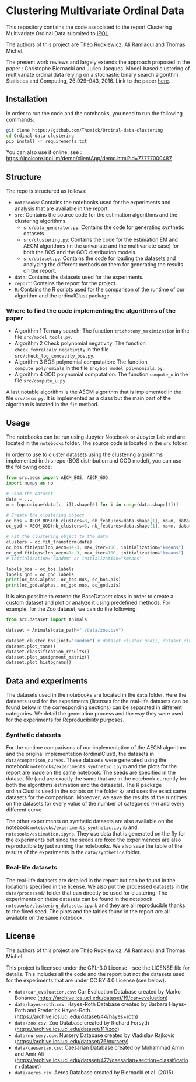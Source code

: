# Clustering Multivariate Ordinal Data

This repository contains the code associated to the report Clustering Multivariate Ordinal Data submited to [IPOL](https://www.ipol.im/).

The authors of this project are Théo Rudkiewicz, Ali Ramlaoui and Thomas Michel.

The present work reviews and largely extends the approach proposed in the paper : Christophe Biernacki and Julien Jacques. Model-based clustering of multivariate ordinal data relying on a stochastic binary search algorithm. Statistics and Computing, 26:929–943, 2016. Link to the paper [here](https://inria.hal.science/hal-01052447v2/document).

## Installation

In order to run the code and the notebooks, you need to run the following commands:

```bash
git clone https://github.com/Thomick/Ordinal-data-clustering
cd Ordinal-data-clustering
pip install -r requirements.txt
```

You can also use it online, see : https://ipolcore.ipol.im/demo/clientApp/demo.html?id=77777000487

## Structure

The repo is structured as follows:

- `notebooks`: Contains the notebooks used for the experiments and analysis that are available in the report.
- `src`: Contains the source code for the estimation algorithms and the clustering algorithms.
  - `src/data_generator.py`: Contains the code for generating synthetic datasets.
  - `src/clustering.py`: Contains the code for the estimation EM and AECM algorithms (in the univariate and the multivariate case) for both the BOS and the GOD distribution models.
  - `src/dataset.py`: Contains the code for loading the datasets and analyzing the different methods on them for generating the results on the report.
- `data`: Contains the datasets used for the experiments.
- `report`: Contains the report for the project.
- `R`: Contains the R scripts used for the comparison of the runtime of our algorithm and the ordinalClust package.

### Where to find the code implementing the algorithms of the paper

- Algorithm 1 Ternary search: The function `trichotomy_maximization` in the file `src/model_tools.py`.
- Algorithm 2 Check polynomial negativity: The function `check_fomralcaly_negativity` in the file `src/check_log_concavity_bos.py`.
- Algorithm 3 BOS polynomial computation: The function `compute_polynomials` in the file `src/bos_model_polynomials.py`.
- Algorithm 4 GOD polynomial computation: The function `compute_u` in the file `src/compute_u.py`.

A last notable algorithm is the AECM algorithm that is implemented in the file `src/aecm.py`. It is implemented as a class but the main part of the algorithm is located in the `fit` method.

## Usage

The notebooks can be run using Jupyter Notebook or Jupyter Lab and are located in the `notebooks` folder. The source code is located in the `src` folder.

In order to use to cluster datasets using the clustering algorithms implemented in this repo (BOS distribution and GOD model), you can use the following code:

```python
from src.aecm import AECM_BOS, AECM_GOD
import numpy as np

# Load the dataset
data = ...
m = [np.unique(data[:, i]).shape[0] for i in range(data.shape[1])]

# Create the clustering object
oc_bos = AECM_BOS(nb_clusters=3, nb_features=data.shape[1], ms=m, data=data, verbose=True))
oc_god = AECM_GOD(nb_clusters=3, nb_features=data.shape[1], ms=m, data=data, verbose=True))

# Fit the clustering object to the data
clusters = oc.fit_transform(data)
oc_bos.fit(epsilon_aecm=1e-3, max_iter=100, initialization="kmeans")
oc_god.fit(epsilon_aecm=1e-3, max_iter=100, initialization="kmeans")
# initialization="random" or initialization="kmeans"

labels_bos = oc_bos.labels
labels_god = oc_god.labels
print(oc_bos.alphas, oc_bos.mus, oc_bos.pis)
print(oc_god.alphas, oc_god.mus, oc_god.pis)
```

It is also possible to extend the BaseDataset class in order to create a custom dataset and plot or analyze it using predefined methods. For example, for the Zoo dataset, we can do the following:

```python
from src.dataset import Animals

dataset = Animals(data_path="./data/zoo.csv")

dataset.cluster_bos(init="random") # dataset.cluster_god(), dataset.cluster_kmeans(), dataset.cluster_gaussian()
dataset.plot_tsne()
dataset.classification_results()
dataset.plot_assignment_matrix()
dataset.plot_histograms()
```

## Data and experiments

The datasets used in the notebooks are located in the `data` folder. Here the datasets used for the experiments (licenses for the real-life datasets can be found below in the corresponding sections) can be separated in different categories. We detail the generation process and the way they were used for the experiments for Reproducibility purposes.

### Synthetic datasets

For the runtime comparisons of our implementation of the AECM algorithm and the original implementation (ordinalClust), the datasets in `data/comparison_curves`. These datasets were generated using the notebook `notebooks/experiments_synthetic.ipynb` and the plots for the report are made on the same notebook. The seeds are specified in the dataset file (and are exactly the same that are in the notebook currently for both the algorithms estimation and the datasets). The R package ordinalClust is used in the scripts on the folder `R/` and uses the exact same datasets for the comparison. Moreover, we save the results of the runtimes on the datasets for every value of the number of categories ($m$) and every different curve

The other experiments on synthetic datasets are also available on the notebook `notebooks/experiments_synthetic.ipynb` and `notebooks/estimation.ipynb`. They use data that is generated on the fly for the experiments but since the seeds are fixed the experimences are also reproducible by just running the notebooks. We also save the table of the results of the experiments in the `data/synthetic/` folder.

### Real-life datasets

The real-life datasets are detailed in the report but can be found in the locations specified in the license. We also put the processed datasets in the `data/processed/` folder that can directly be used for clustering. The experiments on these datasets can be found in the notebook `notebooks/clustering_datasets.ipynb` and they are all reproducible thanks to the fixed seed. The plots and the tables found in the report are all available on the same notebook.

## License

The authors of this project are Théo Rudkiewicz, Ali Ramlaoui and Thomas Michel.

This project is licensed under the GPL-3.0 License - see the LICENSE file for details.
This includes all the code and the report but not the datasets used for the experiments that are under CC BY 4.0 License (see below).

- `data/car_evaluation.csv`: Car Evaluation Database created by Marko Bohanec (https://archive.ics.uci.edu/dataset/19/car+evaluation)
- `data/hayes-roth.csv`: Hayes-Roth Database created by Barbara Hayes-Roth and Frederick Hayes-Roth (https://archive.ics.uci.edu/dataset/44/hayes+roth)
- `data/zoo.csv`: Zoo Database created by Richard Forsyth (https://archive.ics.uci.edu/dataset/111/zoo)
- `data/nursery.csv`: Nursery Database created by Vladislav Rajkovic (https://archive.ics.uci.edu/dataset/76/nursery)
- `data/caesarian.csv`: Caesarian Database created by Muhammad Amin and Amir Ali (https://archive.ics.uci.edu/dataset/472/caesarian+section+classification+dataset)
- `data/aeres.csv`: Aeres Database created by Biernacki et al. (2015)
